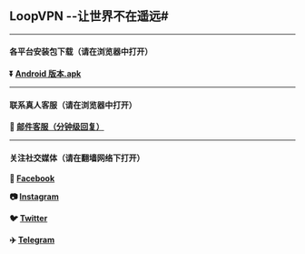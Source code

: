 ## LoopVPN --让世界不在遥远#
- - - -
#### 各平台安装包下载（请在浏览器中打开）

**:arrow_double_down: [Android 版本.apk](https://github.com)**


- - - -
#### 联系真人客服（请在浏览器中打开）

**:e-mail: [邮件客服（分钟级回复）](mailto:service@loopvpn.net)**
- - - -
#### 关注社交媒体（请在翻墙网络下打开）
**:couple: [Facebook](https://www.facebook.com/profile.php?id=61551350251614&mibextid=ZbWKwL)** 

**:camera: [Instagram](https://www.instagram.com/loopvpn/)**

**:bird: [Twitter](https://twitter.com/LOOP_VPN)** 

**:airplane: [Telegram](http://t.me/loopvpn)**
###
